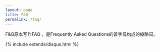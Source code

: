 ```yaml
---
layout: page
title: F&Q
permalink: /faq/
---
```


F&Q原本写作FAQ ，是Frequently Asked Questions的首字母构成的缩略词。

{% include extends/disqus.html %}



